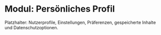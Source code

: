 # Modul: Persönliches Profil

Platzhalter: Nutzerprofile, Einstellungen, Präferenzen, gespeicherte Inhalte und Datenschutzoptionen.
